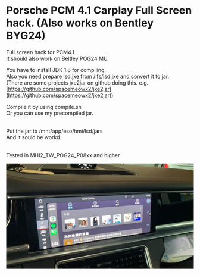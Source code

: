 # Porsche PCM 4.1 Carplay Full Screen hack. (Also works on Bentley BYG24)

Full screen hack for PCM4.1<br>
It should also work on Beltley POG24 MU.<br>

You have to install JDK 1.8 for compiling.<br>
Also you need prepare lsd.jxe from /ifs/lsd.jxe and convert it to jar.<br>
(There are some projects jxe2jar on github doing this. e.g. [https://github.com/spacemeowx2/jxe2jar](https://github.com/spacemeowx2/jxe2jar))

Compile it by using compile.sh<br>
Or you can use my precompiled jar.<br><br>

Put the jar to /mnt/app/eso/hmi/lsd/jars<br>
And it sould be workd.<br><br>

Tested in MHI2_TW_POG24_P08xx and higher<br>

![Result Example](https://github.com/askac/pcm41_carplay_fullscreen/raw/main/photo_2022-04-04_12-46-53.jpg)
